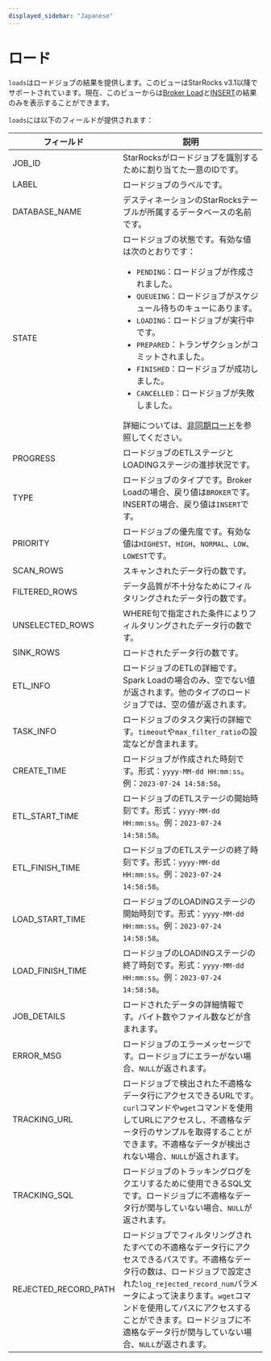 ```yaml
---
displayed_sidebar: "Japanese"
---
```


# ロード

`loads`はロードジョブの結果を提供します。このビューはStarRocks v3.1以降でサポートされています。現在、このビューからは[Broker Load](../../sql-reference/sql-statements/data-manipulation/BROKER_LOAD.md)と[INSERT](../../sql-reference/sql-statements/data-manipulation/INSERT.md)の結果のみを表示することができます。

`loads`には以下のフィールドが提供されます：

| **フィールド**          | **説明**                                                     |
| ---------------------- | ------------------------------------------------------------ |
| JOB_ID                 | StarRocksがロードジョブを識別するために割り当てた一意のIDです。 |
| LABEL                  | ロードジョブのラベルです。                                    |
| DATABASE_NAME          | デスティネーションのStarRocksテーブルが所属するデータベースの名前です。 |
| STATE                  | ロードジョブの状態です。有効な値は次のとおりです：<ul><li>`PENDING`：ロードジョブが作成されました。</li><li>`QUEUEING`：ロードジョブがスケジュール待ちのキューにあります。</li><li>`LOADING`：ロードジョブが実行中です。</li><li>`PREPARED`：トランザクションがコミットされました。</li><li>`FINISHED`：ロードジョブが成功しました。</li><li>`CANCELLED`：ロードジョブが失敗しました。</li></ul>詳細については、[非同期ロード](../../loading/Loading_intro.md#asynchronous-loading)を参照してください。 |
| PROGRESS               | ロードジョブのETLステージとLOADINGステージの進捗状況です。   |
| TYPE                   | ロードジョブのタイプです。Broker Loadの場合、戻り値は`BROKER`です。INSERTの場合、戻り値は`INSERT`です。 |
| PRIORITY               | ロードジョブの優先度です。有効な値は`HIGHEST`、`HIGH`、`NORMAL`、`LOW`、`LOWEST`です。 |
| SCAN_ROWS              | スキャンされたデータ行の数です。                             |
| FILTERED_ROWS          | データ品質が不十分なためにフィルタリングされたデータ行の数です。 |
| UNSELECTED_ROWS        | WHERE句で指定された条件によりフィルタリングされたデータ行の数です。 |
| SINK_ROWS              | ロードされたデータ行の数です。                               |
| ETL_INFO               | ロードジョブのETLの詳細です。Spark Loadの場合のみ、空でない値が返されます。他のタイプのロードジョブでは、空の値が返されます。 |
| TASK_INFO              | ロードジョブのタスク実行の詳細です。`timeout`や`max_filter_ratio`の設定などが含まれます。 |
| CREATE_TIME            | ロードジョブが作成された時刻です。形式：`yyyy-MM-dd HH:mm:ss`。例：`2023-07-24 14:58:58`。 |
| ETL_START_TIME         | ロードジョブのETLステージの開始時刻です。形式：`yyyy-MM-dd HH:mm:ss`。例：`2023-07-24 14:58:58`。 |
| ETL_FINISH_TIME        | ロードジョブのETLステージの終了時刻です。形式：`yyyy-MM-dd HH:mm:ss`。例：`2023-07-24 14:58:58`。 |
| LOAD_START_TIME        | ロードジョブのLOADINGステージの開始時刻です。形式：`yyyy-MM-dd HH:mm:ss`。例：`2023-07-24 14:58:58`。 |
| LOAD_FINISH_TIME       | ロードジョブのLOADINGステージの終了時刻です。形式：`yyyy-MM-dd HH:mm:ss`。例：`2023-07-24 14:58:58`。 |
| JOB_DETAILS            | ロードされたデータの詳細情報です。バイト数やファイル数などが含まれます。 |
| ERROR_MSG              | ロードジョブのエラーメッセージです。ロードジョブにエラーがない場合、`NULL`が返されます。 |
| TRACKING_URL           | ロードジョブで検出された不適格なデータ行にアクセスできるURLです。`curl`コマンドや`wget`コマンドを使用してURLにアクセスし、不適格なデータ行のサンプルを取得することができます。不適格なデータが検出されない場合、`NULL`が返されます。 |
| TRACKING_SQL           | ロードジョブのトラッキングログをクエリするために使用できるSQL文です。ロードジョブに不適格なデータ行が関与していない場合、`NULL`が返されます。 |
| REJECTED_RECORD_PATH   | ロードジョブでフィルタリングされたすべての不適格なデータ行にアクセスできるパスです。不適格なデータ行の数は、ロードジョブで設定された`log_rejected_record_num`パラメータによって決まります。`wget`コマンドを使用してパスにアクセスすることができます。ロードジョブに不適格なデータ行が関与していない場合、`NULL`が返されます。 |
